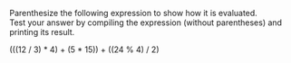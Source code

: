 Parenthesize the following expression to show how it is evaluated.<br>
Test your answer by compiling the expression (without parentheses) and printing its result.

(((12 / 3) * 4) + (5 * 15)) + ((24 % 4) / 2)